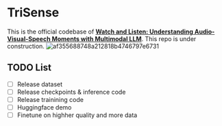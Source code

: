 # TriSense
This is the official codebase of <b><a href='https://arxiv.org/pdf/2505.18110'>Watch and Listen: Understanding Audio-Visual-Speech Moments with Multimodal LLM</a></b>. This repo is under construction.
![af355688748a212818b4746797e6731](https://github.com/user-attachments/assets/fbc89818-b878-4efe-b72c-959f35db169e)
## TODO List
- [ ] Release dataset
- [ ] Release checkpoints & inference code
- [ ] Release trainining code
- [ ] Huggingface demo
- [ ] Finetune on highher quality and more data
